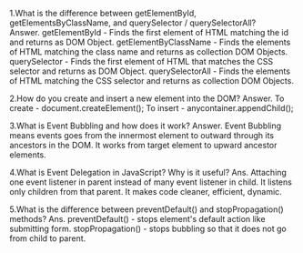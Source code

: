 1.What is the difference between getElementById, getElementsByClassName, and querySelector / querySelectorAll?<br>
Answer. getElementById - Finds the first element of HTML matching the id and returns as DOM Object.
        getElementByClassName - Finds the elements of HTML matching the class name and returns as collection DOM Objects.
        querySelector - 	Finds the first element of HTML that matches the CSS selector and returns as DOM Object.
        querySelectorAll - Finds the elements of HTML matching the CSS selector and returns as collection DOM Objects.

2.How do you create and insert a new element into the DOM?
Answer. To create - document.createElement();
        To insert - anycontainer.appendChild();

3.What is Event Bubbling and how does it work?
Answer. Event Bubbling means events goes from the innermost element to outward through its ancestors in the DOM.
        It works from target element to upward ancestor elements.

4.What is Event Delegation in JavaScript? Why is it useful?
Ans. Attaching one event listener in parent instead of many event listener in child. It listens only children from that parent.
      It makes code cleaner, efficient, dynamic.

5.What is the difference between preventDefault() and stopPropagation() methods?
Ans. preventDefault() - stops element's default action like submitting form.
    stopPropagation() - stops bubbling so that it does not go from child to parent.
